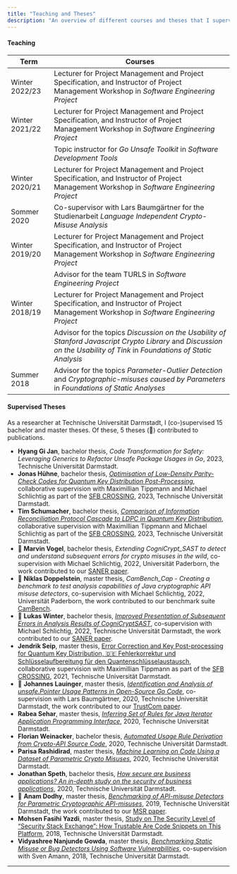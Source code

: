 ```yaml
---
title: "Teaching and Theses"
description: "An overview of different courses and theses that I supervised so far."
---
```



#### Teaching

| Term | Courses |
| ---- | ------- |
| Winter 2022/23 | Lecturer for Project Management and Project Specification, and Instructor of Project Management Workshop in *Software Engineering Project* |
| Winter 2021/22 | Lecturer for Project Management and Project Specification, and Instructor of Project Management Workshop in *Software Engineering Project* |
|   | Topic instructor for *Go Unsafe Toolkit* in *Software Development Tools* |
| Winter 2020/21 | Lecturer for Project Management and Project Specification, and Instructor of Project Management Workshop in *Software Engineering Project* |
| Sommer 2020 | Co-supervisor with Lars Baumgärtner for the Studienarbeit *Language Independent Crypto-Misuse Analysis* |
| Winter 2019/20 | Lecturer for Project Management and Project Specification, and Instructor of Project Management Workshop in *Software Engineering Project* |
|   | Advisor for the team TURLS in *Software Engineering Project* |
| Winter 2018/19 | Lecturer for Project Management and Project Specification, and Instructor of Project Management Workshop in *Software Engineering Project* |
|   | Advisor for the topics *Discussion on the Usability of Stanford Javascript Crypto Library* and *Discussion on the Usability of Tink* in *Foundations of Static Analysis* |
| Summer 2018 | Advisor for the topics *Parameter-Outlier Detection* and *Cryptographic-misuses caused by Parameters* in *Foundations of Static Analyses* |

#### Supervised Theses

As a researcher at Technische Universität Darmstadt, I (co-)supervised 15 bachelor and master theses. 
Of these, 5 theses (📄) contributed to publications. 

- **Hyang Gi Jan**, bachelor thesis, *Code Transformation for Safety: Leveraging Generics to Refactor Unsafe Package Usages in Go*, 2023, Technische Universität Darmstadt. 
- **Jonas Hühne**, bachelor thesis, [*Optimisation of Low-Density Parity-Check Codes for Quantum Key Distribution Post-Processing*](https://www.stg.tu-darmstadt.de/teaching_stg/theses_stg/theses_stg_details_44864.en.jsp), collaborative supervision with Maximillian Tippmann and Michael Schlichtig as part of the [SFB CROSSING](https://www.crossing.tu-darmstadt.de/crc_1119/index.en.jsp), 2023, Technische Universität Darmstadt. 
- **Tim Schumacher**, bachelor thesis, [*Comparison of Information Reconciliation Protocol Cascade to LDPC in Quantum Key Distribution*](https://www.stg.tu-darmstadt.de/teaching_stg/theses_stg/theses_stg_details_34304.en.jsp), collaborative supervision with Maximillian Tippmann and Michael Schlichtig as part of the [SFB CROSSING](https://www.crossing.tu-darmstadt.de/crc_1119/index.en.jsp), 2023, Technische Universität Darmstadt. 
- 📄 **Marvin Vogel**, bachelor thesis, *Extending CogniCrypt_SAST to detect and understand subsequent errors for crypto misuses in the wild*, co-supervision with Michael Schlichtig, 2022, Universität Paderborn, the work contributed to our [SANER paper](../papers/wickert2023supporting/).
- 📄 **Niklas Doppelstein**, master thesis, *CamBench_Cap - Creating a benchmark to test analysis capabilities of Java cryptographic API misuse detectors*, co-supervision with Michael Schlichtig, 2022, Universität Paderborn, the work contributed to our benchmark suite [CamBench](../papers/schlichtig2022cambench/). 
- 📄 **Lukas Winter**, bachelor thesis, [*Improved Presentation of Subsequent Errors in Analysis Results of CogniCryptSAST*](https://www.stg.tu-darmstadt.de/teaching_stg/theses_stg/theses_stg_details_36096.en.jsp), co-supervision with Michael Schlichtig, 2022, Technische Universität Darmstadt, the work contributed to our [SANER paper](../papers/wickert2023supporting/).
- **Jendrik Seip**, master thesis, [Error Correction and Key Post-processing for Quantum Key Distribution, 🇩🇪 Fehlerkorrektur und Schlüsselaufbereitung für den Quantenschlüsselaustausch](https://www.stg.tu-darmstadt.de/teaching_stg/theses_stg/theses_stg_details_36160.en.jsp), collaborative supervision with Maximillian Tippmann as part of the [SFB CROSSING](https://www.crossing.tu-darmstadt.de/crc_1119/index.en.jsp), 2021, Technische Universität Darmstadt. 
- 📄 **Johannes Lauinger**, master thesis, [*Identification and Analysis of unsafe.Pointer Usage Patterns in Open-Source Go Code*](https://www.stg.tu-darmstadt.de/teaching_stg/theses_stg/theses_stg_details_36224.en.jsp), co-supervision with Lars Baumgärtner, 2020, Technische Universität Darmstadt, the work contributed to our [TrustCom paper](../papers/lauinger2020uncovering/). 
- **Rabea Sehar**, master thesis, [*Inferring Set of Rules for Java Iterator Application Programming Interface*](https://www.stg.tu-darmstadt.de/teaching_stg/theses_stg/theses_stg_details_36672.en.jsp), 2020, Technische Universität Darmstadt.
- **Florian Weinacker**, bachelor thesis, [*Automated Usage Rule Derivation from Crypto-API Source Code*](https://www.stg.tu-darmstadt.de/teaching_stg/theses_stg/theses_stg_details_36736.en.jsp), 2020, Technische Universität Darmstadt. 
- **Parisa Rashidirad**, master thesis, [*Machine Learning on Code Using a Dataset of Parametric Crypto Misuses*](https://www.stg.tu-darmstadt.de/teaching_stg/theses_stg/theses_stg_details_36544.en.jsp), 2020, Technische Universität Darmstadt. 
- **Jonathan Speth**, bachelor thesis, [*How secure are business applications? An in-depth study on the security of business applications*](https://www.stg.tu-darmstadt.de/teaching_stg/theses_stg/theses_stg_details_36480.en.jsp), 2020, Technische Universität Darmstadt. 
- 📄 **Anam Dodhy**, master thesis, [*Benchmarking of API-misuse Detectors for Parametric Cryptographic API-misuses*](https://www.stg.tu-darmstadt.de/teaching_stg/theses_stg/theses_stg_details_26688.en.jsp), 2019, Technische Universität Darmstadt, the work contributed to our [MSR paper](../papers/wickert2019dataset). 
- **Mohsen Fasihi Yazdi**, master thesis, [Study on The Security Level of “Security Stack Exchange”: How Trustable Are Code Snippets on This Platform](https://www.stg.tu-darmstadt.de/teaching_stg/theses_stg/theses_stg_details_36864.en.jsp), 2018, Technische Universität Darmstadt.
- **Vidyashree Nanjunde Gowda**, master thesis, [*Benchmarking Static Misuse or Bug Detectors Using Software Vulnerabilities*](https://www.stg.tu-darmstadt.de/teaching_stg/theses_stg/theses_stg_details_16960.en.jsp), co-supervision with Sven Amann, 2018, Technische Universität Darmstadt.

---